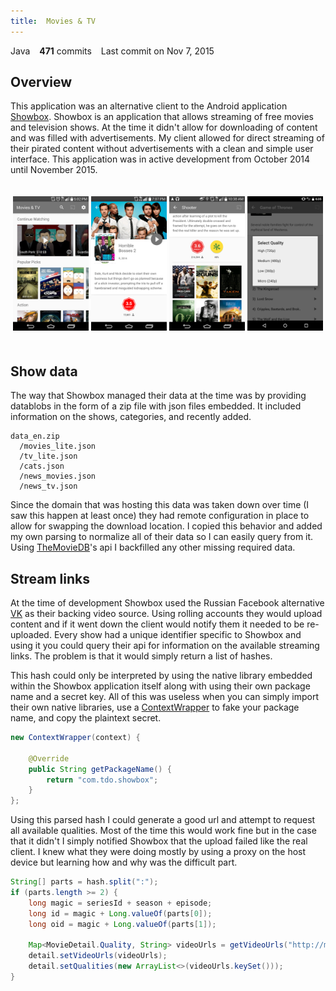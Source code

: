 ```yaml
---
title:  Movies & TV
---
```

<span class="repo-language-color" style="background-color: #b07219"></span> Java &ensp; **471** commits &ensp; Last commit on Nov 7, 2015
## Overview
This application was an alternative client to the Android application [Showbox](https://showboxdownloadapps.com/). Showbox is an application that allows streaming of free movies and television shows. At the time it didn't allow for downloading of content and was filled with advertisements. My client allowed for direct streaming of their pirated content without advertisements with a clean and simple user interface. This application was in active development from October 2014 until November 2015.

<p align="center" style="padding-top:20px;padding-bottom:20px;">
  <img src="/assets/images/mtv/image1.png" width="24%" />
  <img src="/assets/images/mtv/image2.png" width="24%" />
  <img src="/assets/images/mtv/image3.png" width="24%" />
  <img src="/assets/images/mtv/image4.png" width="24%" />
</p>

## Show data
The way that Showbox managed their data at the time was by providing datablobs in the form of a zip file with json files embedded. It included information on the shows, categories, and recently added.
```
data_en.zip
  /movies_lite.json
  /tv_lite.json
  /cats.json
  /news_movies.json
  /news_tv.json
```

Since the domain that was hosting this data was taken down over time (I saw this happen at least once) they had remote configuration in place to allow for swapping the download location. I copied this behavior and added my own parsing to normalize all of their data so I can easily query from it. Using [TheMovieDB](https://www.themoviedb.org/)'s api I backfilled any other missing required data.

## Stream links
At the time of development Showbox used the Russian Facebook alternative [VK](https://vk.com/) as their backing video source. Using rolling accounts they would upload content and if it went down the client would notify them it needed to be re-uploaded. Every show had a unique identifier specific to Showbox and using it you could query their api for information on the available streaming links. The problem is that it would simply return a list of hashes.

This hash could only be interpreted by using the native library embedded within the Showbox application itself along with using their own package name and a secret key. All of this was useless when you can simply import their own native libraries, use a [ContextWrapper](https://developer.android.com/reference/android/content/ContextWrapper) to fake your package name, and copy the plaintext secret.

```java
new ContextWrapper(context) {

    @Override
    public String getPackageName() {
        return "com.tdo.showbox";
    }
};
```

Using this parsed hash I could generate a good url and attempt to request all available qualities. Most of the time this would work fine but in the case that it didn't I simply notified Showbox that the upload failed like the real client. I knew what they were doing mostly by using a proxy on the host device but learning how and why was the difficult part.
```java
String[] parts = hash.split(":");
if (parts.length >= 2) {
    long magic = seriesId + season + episode;
    long id = magic + Long.valueOf(parts[0]);
    long oid = magic + Long.valueOf(parts[1]);

    Map<MovieDetail.Quality, String> videoUrls = getVideoUrls("http://m.vk.com/video" + id + "_" + oid);
    detail.setVideoUrls(videoUrls);
    detail.setQualities(new ArrayList<>(videoUrls.keySet()));
}
```
